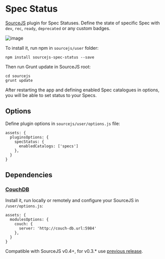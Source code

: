 Spec Status
===============

[SourceJS](http://sourcejs.com) plugin for Spec Statuses. Define the state of specific Spec with `dev`, `rec`, `ready`, `deprecated` or any custom badges.

![image](https://monosnap.com/file/3L2YMOnznEj90QjdZj7Ad8LQ8h1i6P.png)

To install it, run npm in `sourcejs/user` folder:

```
npm install sourcejs-spec-status --save
```

Then run Grunt update in SourceJS root:

```
cd sourcejs
grunt update
```

After restarting the app and defining enabled Spec catalogues in options, you will be able to set status to your Specs.

## Options

Define plugin options in `sourcejs/user/options.js` file:

```
assets: {
  pluginsOptions: {
    specStatus: {
      enabledCatalogs: ['specs']
    },
  }
}
```

## Dependencies

### [CouchDB](http://couchdb.apache.org/)

Install it, run locally or remotely and configure your SourceJS in `/user/options.js`:

```
assets: {
  modulesOptions: {
    couch: {
      server: 'http://couch-db.url:5984'
    },
  }
}
```

Compatible with SourceJS v0.4+, for v0.3.* use [previous release](https://github.com/sourcejs/sourcejs-spec-status/archive/v0.1.0.zip).